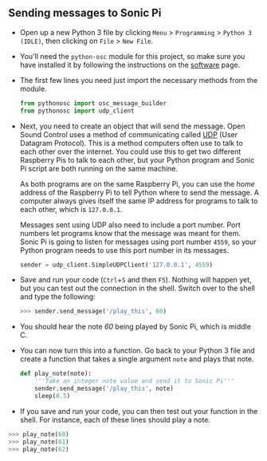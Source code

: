 ## Sending messages to Sonic Pi

- Open up a new Python 3 file by clicking `Menu` > `Programming` > `Python 3 (IDLE)`, then clicking on `File` > `New File`.

- You'll need the `python-osc` module for this project, so make sure you have installed it by following the instructions on the [software](https://projects.raspberrypi.org/en/projects/the-big-minecraft-piano/requirements/software/) page.

- The first few lines you need just import the necessary methods from the module.

	```python
	from pythonosc import osc_message_builder
	from pythonosc import udp_client
	```

- Next, you need to create an object that will send the message. Open Sound Control uses a method of communicating called [UDP](https://simple.wikipedia.org/wiki/User_Datagram_Protocol) (User Datagram Protocol). This is a method computers often use to talk to each other over the internet. You could use this to get two different Raspberry Pis to talk to each other, but your Python program and Sonic Pi script are both running on the same machine.

	As both programs are on the same Raspberry Pi, you can use the *home* address of the Raspberry Pi to tell Python where to send the message. A computer always gives itself the same IP address for programs to talk to each other, which is `127.0.0.1`.

	Messages sent using UDP also need to include a port number. Port numbers let programs know that the message was meant for them. Sonic Pi is going to listen for messages using port number `4559`, so your Python program needs to use this port number in its messages.

	```python
	sender = udp_client.SimpleUDPClient('127.0.0.1', 4559)
	```

- Save and run your code (`Ctrl`+`S` and then `F5`). Nothing will happen yet, but you can test out the connection in the shell. Switch over to the shell and type the following:

	```python
	>>> sender.send_message('/play_this', 60)
	```

- You should hear the note *60* being played by Sonic Pi, which is middle C.

- You can now turn this into a function. Go back to your Python 3 file and create a function that takes a single argument `note` and plays that note.

	```python
	def play_note(note):
		'''Take an integer note value and send it to Sonic Pi'''
		sender.send_message('/play_this', note)
		sleep(0.5)
	```

- If you save and run your code, you can then test out your function in the shell. For instance, each of these lines should play a note.

```python
>>> play_note(60)
>>> play_note(61)
>>> play_note(62)
```

